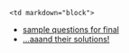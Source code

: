 	<td markdown="block">
*  [sample questions for final](resources/handouts/final/final_practice.pdf) 
*  [...aaand their solutions!](resources/handouts/final/final_practice_solutions.pdf)

</td>
	<td markdown="block">
</td>
	<td markdown="block">
<!--
* [](assignments/.html)
-->
</td>

